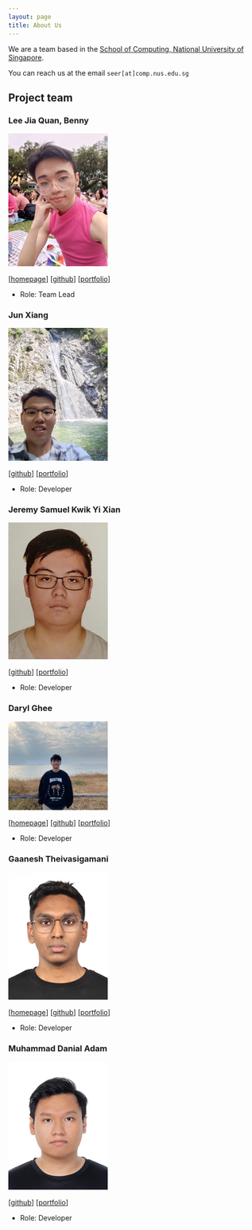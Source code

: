 ```yaml
---
layout: page
title: About Us
---
```


We are a team based in the [School of Computing, National University of Singapore](https://www.comp.nus.edu.sg).

You can reach us at the email `seer[at]comp.nus.edu.sg`

## Project team

### Lee Jia Quan, Benny

<img src="images/shamanbenny.png" width="200px">

[[homepage](https://www.sneakyowl.net/)]
[[github](https://github.com/Shamanbenny)]
[[portfolio](team/benny.md)]

* Role: Team Lead

### Jun Xiang

<img src="images/junxiang26.png" width="200px">

[[github](https://github.com/JunXiang26)]
[[portfolio](team/junxiang26)]

* Role: Developer

### Jeremy Samuel Kwik Yi Xian

<img src="images/samuelkwik.png" width="200px">

[[github](http://github.com/samuelkwik)]
[[portfolio](team/samuelkwik.md)]

* Role: Developer

### Daryl Ghee

<img src="images/boinkkitty.png" width="200px">

[[homepage](https://www.linkedin.com/in/darylgheesw/)]
[[github](https://github.com/boinkkitty)]
[[portfolio](team/daryl.md)]

* Role: Developer

### Gaanesh Theivasigamani

<img src="images/gaanesht.png" width="200px">

[[homepage](https://gaanesh.com/)]
[[github](https://github.com/gaanesht)]
[[portfolio](team/gaanesh.md)]

* Role: Developer

### Muhammad Danial Adam

<img src="images/theend-alr-taken.png" width="200px">

[[github](https://github.com/TheEnd-alr-taken)]
[[portfolio](team/danial.md)]

* Role: Developer
